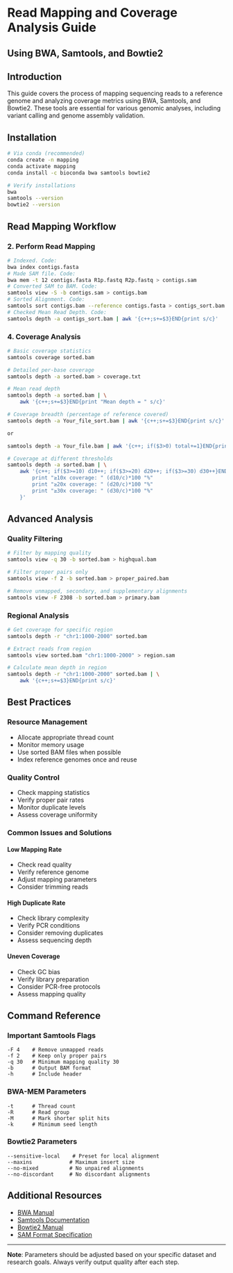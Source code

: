 # Read Mapping and Coverage Analysis Guide
## Using BWA, Samtools, and Bowtie2

## Introduction
This guide covers the process of mapping sequencing reads to a reference genome and analyzing coverage metrics using BWA, Samtools, and Bowtie2. These tools are essential for various genomic analyses, including variant calling and genome assembly validation.

## Installation

```bash
# Via conda (recommended)
conda create -n mapping
conda activate mapping
conda install -c bioconda bwa samtools bowtie2

# Verify installations
bwa
samtools --version
bowtie2 --version
```

## Read Mapping Workflow


### 2. Perform Read Mapping
```bash
# Indexed. Code:
bwa index contigs.fasta
# Made SAM file. Code:
bwa mem -t 12 contigs.fasta R1p.fastq R2p.fastq > contigs.sam 
# Converted SAM to BAM. Code:
samtools view -S -b contigs.sam > contigs.bam
# Sorted Alignment. Code:
samtools sort contigs.bam --reference contigs.fasta > contigs_sort.bam
# Checked Mean Read Depth. Code:
samtools depth -a contigs_sort.bam | awk '{c++;s+=$3}END{print s/c}'
```

### 4. Coverage Analysis

```bash
# Basic coverage statistics
samtools coverage sorted.bam

# Detailed per-base coverage
samtools depth -a sorted.bam > coverage.txt

# Mean read depth
samtools depth -a sorted.bam | \
    awk '{c++;s+=$3}END{print "Mean depth = " s/c}'

# Coverage breadth (percentage of reference covered)
samtools depth -a Your_file_sort.bam | awk '{c++;s+=$3}END{print s/c}'

or 

samtools depth -a Your_file.bam | awk '{c++; if($3>0) total+=1}END{print (total/c)*100}'

# Coverage at different thresholds
samtools depth -a sorted.bam | \
    awk '{c++; if($3>=10) d10++; if($3>=20) d20++; if($3>=30) d30++}END{
        print "≥10x coverage: " (d10/c)*100 "%"
        print "≥20x coverage: " (d20/c)*100 "%"
        print "≥30x coverage: " (d30/c)*100 "%"
    }'
```

## Advanced Analysis

### Quality Filtering

```bash
# Filter by mapping quality
samtools view -q 30 -b sorted.bam > highqual.bam

# Filter proper pairs only
samtools view -f 2 -b sorted.bam > proper_paired.bam

# Remove unmapped, secondary, and supplementary alignments
samtools view -F 2308 -b sorted.bam > primary.bam
```

### Regional Analysis

```bash
# Get coverage for specific region
samtools depth -r "chr1:1000-2000" sorted.bam

# Extract reads from region
samtools view sorted.bam "chr1:1000-2000" > region.sam

# Calculate mean depth in region
samtools depth -r "chr1:1000-2000" sorted.bam | \
    awk '{c++;s+=$3}END{print s/c}'
```

## Best Practices

### Resource Management
* Allocate appropriate thread count
* Monitor memory usage
* Use sorted BAM files when possible
* Index reference genomes once and reuse

### Quality Control
* Check mapping statistics
* Verify proper pair rates
* Monitor duplicate levels
* Assess coverage uniformity

### Common Issues and Solutions

#### Low Mapping Rate
* Check read quality
* Verify reference genome
* Adjust mapping parameters
* Consider trimming reads

#### High Duplicate Rate
* Check library complexity
* Verify PCR conditions
* Consider removing duplicates
* Assess sequencing depth

#### Uneven Coverage
* Check GC bias
* Verify library preparation
* Consider PCR-free protocols
* Assess mapping quality

## Command Reference

### Important Samtools Flags
```plaintext
-F 4    # Remove unmapped reads
-f 2    # Keep only proper pairs
-q 30   # Minimum mapping quality 30
-b      # Output BAM format
-h      # Include header
```

### BWA-MEM Parameters
```plaintext
-t      # Thread count
-R      # Read group
-M      # Mark shorter split hits
-k      # Minimum seed length
```

### Bowtie2 Parameters
```plaintext
--sensitive-local    # Preset for local alignment
--maxins            # Maximum insert size
--no-mixed          # No unpaired alignments
--no-discordant     # No discordant alignments
```

## Additional Resources

* [BWA Manual](http://bio-bwa.sourceforge.net/bwa.shtml)
* [Samtools Documentation](http://www.htslib.org/doc/samtools.html)
* [Bowtie2 Manual](http://bowtie-bio.sourceforge.net/bowtie2/manual.shtml)
* [SAM Format Specification](https://samtools.github.io/hts-specs/SAMv1.pdf)

---

**Note**: Parameters should be adjusted based on your specific dataset and research goals. Always verify output quality after each step.
